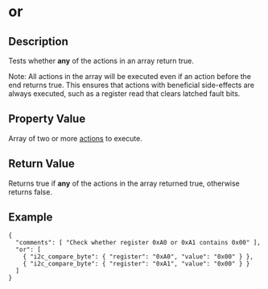 # or

## Description
Tests whether **any** of the actions in an array return true.

Note: All actions in the array will be executed even if an action before the
end returns true.  This ensures that actions with beneficial side-effects are
always executed, such as a register read that clears latched fault bits. 

## Property Value
Array of two or more [actions](action.md) to execute.

## Return Value
Returns true if **any** of the actions in the array returned true, otherwise
returns false.

## Example
```
{
  "comments": [ "Check whether register 0xA0 or 0xA1 contains 0x00" ],
  "or": [
    { "i2c_compare_byte": { "register": "0xA0", "value": "0x00" } },
    { "i2c_compare_byte": { "register": "0xA1", "value": "0x00" } }
  ]
}
```

